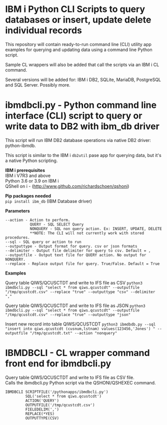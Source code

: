 # IBM i Python CLI Scripts to query databases or insert, update delete individual records
This repository will contain ready-to-run command line (CLI) utility app examples for querying and updating data using a command line Python script.   

Sample CL wrappers will also be added that call the scripts via an IBM i CL command.     

Several versions will be added for: IBM i DB2, SQLite, MariaDB, PostgreSQL and SQL Server. Possibly more.

# ibmdbcli.py - Python command line interface (CLI) script to query or write data to DB2 with ibm_db driver
This script will run IBM DB2 database operations via native DB2 driver: python-ibmdb.

This script is similar to the IBM i ```db2util``` pase app for querying data, but it's a native Python scripting.

**IBM i prerequisites**   
IBM i V7R3 and above   
Python 3.6 or 3.9 on IBM i   
QShell on i - (http://www.github.com/richardschoen/qshoni)  

**Pip packages needed**  
```pip install ibm_db``` (IBM Database driver)  
  
**Parameters**
```
--action - Action to perform. 
           QUERY - SQL SELECT Query     
           NONQUERY - SQL non query action. Ex: INSERT, UPDATE, DELETE  
           **NOTE: The CLI will not currently work with stored procedures.  
--sql - SQL query or action to run  
--outputtype - Output format for query. csv or json formats  
--delimiter - Output file delimiter for query to csv. Default = ,  
--outputfile - Output text file for QUERY action. No output for NONQUERY.  
--replace - Replace output file for query. True/False. Default = True  
```

**Examples**

Query table QIWS/QCUSCTDT and write to IFS file as CSV
```python3 ibmdbcli.py --sql "select * from qiws.qcustcdt" --outputfile "/tmp/qcustcdt.csv" --replace "true" --outputtype "csv" --delimiter ","```  

Query table QIWS/QCUSCTDT and write to IFS file as JSON
```python3 ibmdbcli.py --sql "select * from qiws.qcustcdt" --outputfile "/tmp/qcustcdt.csv" --replace "true" --outputtype "json"```  

Insert new record into table QIWS/QCUSTCDT
```python3 ibmdbdb.py --sql "insert into qiws.qcustcdt (cusnum,lstnam) values(123456,'Jones') " --outputfile "/tmp/qcustcdt.txt" --action "nonquery"```

# IBMDBCLI - CL wrapper command front end for ibmdbcli.py

Query table QIWS/QCUSCTDT and write to IFS file as CSV file.   
Calls the ibmdbcli.py Python script via the QSHONI/QSHEXEC command. 

```
IBMDBCLI SCRIPTFILE('/pythonapps/ibmdbcli.py')                                      
         SQL('select * from qiws.qcustcdt')                  
         ACTION('QUERY')                                     
         OUTPUTFILE('/tmp/qcustcdt.csv')                          
         FIELEDELIM(',')                                     
         REPLACE(*YES) 
         OUTPUTTYPE(CSV)
```
